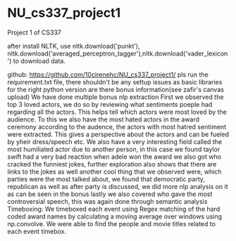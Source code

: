 # NU_cs337_project1
Project 1 of CS337

after install NLTK, use nltk.download('punkt'), nltk.download('averaged_perceptron_tagger'),nltk.download('vader_lexicon') to download data.


github: https://github.com/10cirenehc/NU_cs337_project1/
pls run the requirement.txt file, there shouldn't be any settup issues as basic libraries for the right python version are there
bonus information(see zafir's canvas upload)
We have done multiple bonus nlp extraction
First we observed the top 3 loved actors, we do so by reviewing what sentiments poeple had regarding all the actors. This helps tell which actors were most loved by the audience.
To this we also have the most hated actors in the award ceremony according to the audence, the actors with most hatred sentiment were extracted. This gives a perspective about the actors and can be fueled by yheir dress/speech etc.
We also have a very interesting field called the most humiliated actor due to another person, in this case we found taylor swift had a very bad reaction when adele won the award
we also got who cracked the funniest jokes, further exploration also shows that there are links to the jokes as well
another cool thing that we observed were, which parties were the most talked about, we found that democratic party, republican as well as after party is discussed, we did more nlp analysis on it as can be seen in the bonus
lastly we also covered who gave the most controversial speech, this was again done through semantic analysis
Timeboxing: We timeboxed each event using Regex matching of the hard coded award names by calculating a moving average over windows using np.convolve. We were able to find the people and movie titles related to each event timebox.
